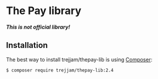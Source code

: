 The Pay library
===============

***This is not official library!*** 

Installation
------------

The best way to install trejjam/thepay-lib is using  [Composer](http://getcomposer.org/):

```sh
$ composer require trejjam/thepay-lib:2.4
```
